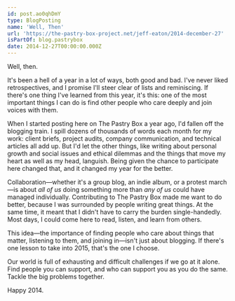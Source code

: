 ```yaml
---
id: post.ao0qhDmY
type: BlogPosting
name: 'Well, Then'
url: 'https://the-pastry-box-project.net/jeff-eaton/2014-december-27'
isPartOf: blog.pastrybox
date: 2014-12-27T00:00:00.000Z
---
```

Well, then.

It's been a hell of a year in a lot of ways, both good and bad. I've never liked retrospectives, and I promise I'll steer clear of lists and reminiscing. If there's one thing I've learned from this year, it's this: one of the most important things I can do is find other people who care deeply and join voices with them.

When I started posting here on The Pastry Box a year ago, I'd fallen off the blogging train. I spill dozens of thousands of words each month for my work: client briefs, project audits, company communication, and technical articles all add up. But I'd let the other things, like writing about personal growth and social issues and ethical dilemmas and the things that move my heart as well as my head, languish. Being given the chance to participate here changed that, and it changed my year for the better.

Collaboration—whether it's a group blog, an indie album, or a protest march—is about *all of us* doing something more than *any of us* could have managed individually. Contributing to The Pastry Box made me want to do better, because I was surrounded by people writing great things. At the same time, it meant that I didn't have to carry the burden single-handedly. Most days, I could come here to read, listen, and learn from others.

This idea—the importance of finding people who care about things that matter, listening to them, and joining in—isn't just about blogging. If there's one lesson to take into 2015, that's the one I choose.

Our world is full of exhausting and difficult challenges if we go at it alone. Find people you can support, and who can support you as you do the same. Tackle the big problems together.

Happy 2014.
